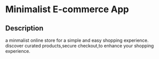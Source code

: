 # Minimalist E-commerce App

## Description

a minmalist online store for a simple and easy shopping experience. 
discover curated products,secure checkout,to enhance your shopping experience. 
